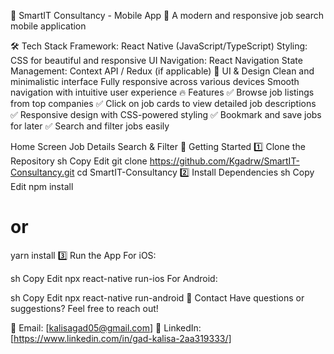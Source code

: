 
🚀 SmartIT Consultancy - Mobile App
📱 A modern and responsive job search mobile application

🛠️ Tech Stack
Framework: React Native (JavaScript/TypeScript)
Styling: CSS for beautiful and responsive UI
Navigation: React Navigation
State Management: Context API / Redux (if applicable)
🎨 UI & Design
Clean and minimalistic interface
Fully responsive across various devices
Smooth navigation with intuitive user experience
🔥 Features
✅ Browse job listings from top companies
✅ Click on job cards to view detailed job descriptions
✅ Responsive design with CSS-powered styling
✅ Bookmark and save jobs for later
✅ Search and filter jobs easily



Home Screen	Job Details	Search & Filter
🚀 Getting Started
1️⃣ Clone the Repository
sh
Copy
Edit
git clone https://github.com/Kgadrw/SmartIT-Consultancy.git
cd SmartIT-Consultancy
2️⃣ Install Dependencies
sh
Copy
Edit
npm install
# or
yarn install
3️⃣ Run the App
For iOS:

sh
Copy
Edit
npx react-native run-ios
For Android:

sh
Copy
Edit
npx react-native run-android
📩 Contact
Have questions or suggestions? Feel free to reach out!

📧 Email: [kalisagad05@gmail.com]
🔗 LinkedIn: [https://www.linkedin.com/in/gad-kalisa-2aa319333/]
